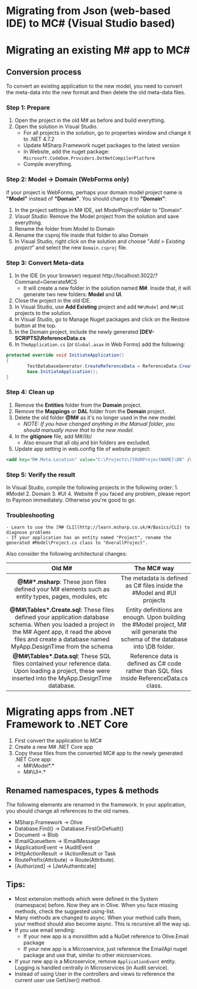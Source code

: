 # Migrating from Json (web-based IDE) to MC# (Visual Studio based)

# Migrating an existing M# app to MC#
## Conversion process
To convert an existing application to the new model, you need to convert the meta-data into the new format and then delete the old meta-data files.

### Step 1: Prepare
1. Open the project in the old M# as before and build everything.
2. Open the solution in Visual Studio.
	- For all projects in the solution, go to properties window and change it to .NET 4.7.2
	- Update MSharp.Framework nuget packages to the latest version
	- In Website, add the nuget package: `Microsoft.CodeDom.Providers.DotNetCompilerPlatform`
	- Compile everything.

### Step 2: Model -> Domain (WebForms only)
If your project is WebForms, perhaps your domain model project name is **"Model"** instead of **"Domain"**. You should change it to **"Domain"**:

1. In the project settings in M# IDE, set _ModelProjectFolder_ to "Domain".
2. _Visual Studio_: Remove the Model project from the solution and save everything.
3. Rename the folder from Model to Domain
4. Rename the csproj file inside that folder to also Domain
5. In Visual Studio, right click on the solution and choose "_Add > Existing project_" and select the new `Domain.csproj` file.

### Step 3: Convert Meta-data

1. In the IDE (in your browser) request http://localhost:3022/?Command=GenerateMCS
	- It will create a new folder in the solution named **M#**. Inside that, it will generate two new folders: **Model** and **UI**.
2. Close the project in the old IDE.
3. In Visual Studio, use **Add Existing** project and add `M#\Model` and `M#\UI` projects to the solution.
4. In Visual Studio, go to Manage Nuget packages and click on the Restore button at the top.
5. In the Domain project, include the newly generated **[DEV-SCRIPTS]\ReferenceData.cs**
6. In `TheApplication.cs` (or `Global.asax` in Web Forms) add the following:

```csharp
protected override void InitiateApplication()
{
        TestDatabaseGenerator.CreateReferenceData = ReferenceData.Create;
        base.InitiateApplication();
}
```

### Step 4: Clean up
1. Remove the **Entities** folder from the **Domain** project.
2. Remove the **Mappings** or **DAL** folder from the **Domain** project.
3. Delete the old folder **@M#** as it's no longer used in the new model.
	- _NOTE: If you have changed anything in the Manual folder, you should manually move that to the new model._
4. In the **gitignore** file, add M#/lib/
	- Also ensure that all obj and bin folders are excluded.
5. Update app setting in web.config file of website project:

```xml
<add key="M#.Meta.Location" value="C:\Projects\[YOURProjectNAME]\DB" />
```

### Step 5: Verify the result
In Visual Studio, compile the following projects in the following order:
	1. #Model
	2. Domain
	3. #UI
	4. Website
If you faced any problem, please report to Paymon immediately. Otherwise you're good to go.

### Troubleshooting
	- Learn to use the [M# CLI](http://learn.msharp.co.uk/#/Basics/CLI) to diagnose problems
	- If your application has an entity named "Project", rename the generated #Model\Project.cs class to "OverallProject".

Also consider the following architectural changes:

| Old M# | The MC# way |
|:-:|:-:|
| **@M#\*.msharp**: These json files defined your M# elements such as entity types, pages, modules, etc | The metadata is defined as C# files inside the #Model and #UI projects |
| **@M#\Tables\*.Create.sql**: These files defined your application database schema. When you loaded a project in the M# Agent app, it read the above files and create a database named MyApp.DesignTime from the schema | Entity definitions are enough. Upon building the #Model project, M# will generate the schema of the database into \DB folder. |
| **@M#\Tables\*.Data.sql**: These SQL files contained your reference data. Upon loading a project, these were inserted into the MyApp.DesignTime database. | Reference data is defined as C# code rather than SQL files inside ReferenceData.cs class. |


# Migrating apps from .NET Framework to .NET Core

1. First convert the application to MC#
1. Create a new M# .NET Core app
1. Copy these files from the converted MC# app to the newly generated .NET Core app:
   - M#\Model\*.*
   - M#\UI\*.*

## Renamed namespaces, types & methods
The following elements are renamed in the framework. In your application, you should change all references to the old names.
- MSharp.Framework → Olive
- Database.Find() → Database.FirstOrDefualt()
- Document → Blob
- IEmailQueueItem → IEmailMessage 
- IApplicationEvent → IAuditEvent 
- IHttpActionResult → IActionResult or Task<IActionResult>
- RoutePrefix(Attribute) → Route(Attribute).
- [Authorized] → [JwtAuthenticate]

## Tips:
- Most extension methods which were defined in the System (namespace) before. Now they are in Olive. When you face missing methods, check the suggested using-list.
- Many methods are changed to async. When your method calls them, your method should also become async. This is recursive all the way up.
- If you use email sending:
  - If your new app is a monolithm add a NuGet reference to Olive.Email package
  - If your new app is a Microservice, just reference the EmailApi nuget package and use that, similar to other microservices.
- If your new app is a Microservice, remove `ApplicationEvent` entity. Logging is handled centrally in Microservices (in Audit service).
- Instead of using User in the controllers and views to reference the current user use GetUser() method.
